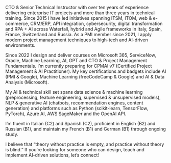 CTO & Senior Technical Instructor with over ten years of experience delivering enterprise IT projects and more than three years in technical training. Since 2015 I have led initiatives spanning ITSM, ITOM, web & e-commerce, CRM/ERP, API integration, cybersecurity, digital transformation and RPA + AI across Waterfall, hybrid and Agile frameworks in Italy, Spain, France, Switzerland and Russia. As a PMI member since 2021, I apply modern project management techniques to high-tech and AI-driven environments.

Since 2022 I design and deliver courses on Microsoft 365, ServiceNow, Oracle, Machine Learning, AI, GPT and CTO & Project Management Fundamentals. I’m currently preparing for CPMAI v7 (Certified Project Management & AI Practitioner). My key certifications and badgets include AI (PMI & Google), Machine Learning (freeCodeCamp & Google) and AI & Data Analysis (Microsoft).

My AI & technical skill set spans data science & machine learning (preprocessing, feature engineering, supervised & unsupervised models), NLP & generative AI (chatbots, recommendation engines, content generation) and platforms such as Python (scikit-learn, TensorFlow, PyTorch), Azure AI, AWS SageMaker and the OpenAI API.

I’m fluent in Italian (C2) and Spanish (C2), proficient in English (B2) and Russian (B1), and maintain my French (B1) and German (B1) through ongoing study.

I believe that “theory without practice is empty, and practice without theory is blind.” If you’re looking for someone who can design, teach and implement AI-driven solutions, let’s connect!
